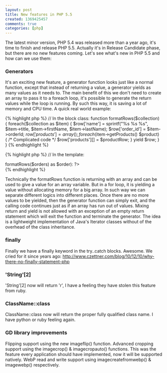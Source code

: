 ```yaml
---
layout: post
title: New features in PHP 5.5
created: 1369425457
comments: true
categories: [php]
---
```

The latest minor version, PHP 5.4 was released more than a year ago, it's time to finish and release PHP 5.5. Actually it's in Release Candidate phase, but there are no new features coming. Let's see what's new in PHP 5.5 and how can we use them:

<h3>Generators</h3>

It's an exciting new feature, a generator function looks just like a normal function, except that instead of returning a value, a generator yields as many values as it needs to. The main benefit of this we don't need to create an array to pass it to a foreach loop, it's possible to generate the return values while the loop is running. By such this way, it is saving a lot of memory and CPU time. A quick real world example:

{% highlight php %}
// In the block class:
function formatRows($collection)
{
    foreach($collection as $item) {
        $row['name'] = sprintf("%s %s %s", $item->title, $item->firstName, $item->lastName);
        $row['order_id'] = $item->orderId;
        $row['products'] = array();
        foreach($item->getProducts() $product) {
            /* Complicated code */
            $row['products'][] = $productRow;
        }
        yield $row;
    }
}
{% endhighlight %}

{% highlight php %}
// In the template:
<div class="orderlist">
    <?php php foreach($this->formatRows($orders) as $order): ?>
        <div class="order">
            <span class="name"><?php echo $order['name'] ?></span>
            <span class="orderid"><?php echo $order['order_id'] ?></span>
            <?php echo productListTemplate($order['products']); ?>
        </div>
    <?php endforeach; ?>
</div>
{% endhighlight %}

Technically the formatRows function is returning with an array and can be used to give a value for an array variable. But in a for loop, it is yielding a value without allocating memory for a big array. In such way we can separate different logics into different places. Once there are no more values to be yielded, then the generator function can simply exit, and the calling code continues just as if an array has run out of values. Mixing return and yield is not allowed with an exception of an empty return statement which will exit the function and terminate the generator. The idea is a lightweight implementation of Java's Iterator classes without of the overhead of the class inheritance.

<h3>finally</h3>

Finally we have a finally keyword in the try..catch blocks. Awesome. We cried for it since years ago: http://www.czettner.com/blog/10/12/10/why-there-no-finally-statement-php

<h3>'String'[2]</h3>

'String'[2] now will return 'r', I have a feeling they have stolen this feature from ruby.

<h3>ClassName::class</h3>

ClassName::class now will return the proper fully qualified class name. I have python or ruby feeling again.

<h3>GD library improvements</h3>

Flipping support using the new imageflip() function. Advanced cropping support using the imagecrop() & imagecropauto() functions. This was the feature every application should have implemented, now it will be supported natively. WebP read and write support using imagecreatefromwebp() & imagewebp() respectively.
